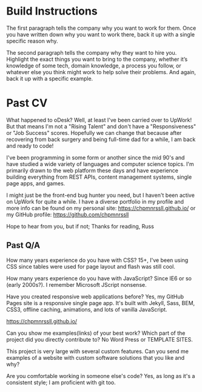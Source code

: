 # Build Instructions

The first paragraph tells the company why you want to work for them. Once you
have written down why you want to work there, back it up with a single specific
reason why.

The second paragraph tells the company why they want to hire you. Highlight the
exact things you want to bring to the company, whether it’s knowledge of some
tech, domain knowledge, a process you follow, or whatever else you think might
work to help solve their problems. And again, back it up with a specific example.

# Past CV

What happened to oDesk? Well, at least I've been carried over to UpWork!  But
that means I'm not a "Rising Talent" and don't have a "Responsiveness" or
"Job Success" scores. Hopefully we can change that because after recovering from
 back surgery and being full-time dad for a while, I am back and ready to code!

I've been programming in some form or another since the mid 90's and have
studied a wide variety of languages and computer science topics. I'm primarily
drawn to the web platform these days and have experience building everything
from REST APIs, content management systems, single page apps, and games.



I might just be the front-end bug hunter you need, but I haven't been active on
UpWork for quite a while. I have a diverse portfolio in my profile and more info
can be found on my personal site: https://chpmnrssll.github.io/
or my GitHub profile: https://github.com/chpmnrssll

Hope to hear from you, but if not;
Thanks for reading,
  Russ



## Past Q/A

How many years experience do you have with CSS?
  15+, I've been using CSS since tables were used for page layout and flash was
  still cool.

How many years experience do you have with JavaScript?
  Since IE6 or so (early 2000s?). I remember Microsoft JScript nonsense.

Have you created responsive web applications before?
  Yes, my GitHub Pages site is a responsive single page app. It's built with
  Jekyll, Sass, BEM, CSS3, offline caching, animations, and lots of vanilla
  JavaScript.

  https://chpmnrssll.github.io/


Can you show me examples(links) of your best work? Which part of the project did
you directly contribute to? No Word Press or TEMPLATE SITES.

This project is very large with several custom features. Can you send me
examples of a website with custom software solutions that you like and why?

Are you comfortable working in someone else's code?
  Yes, as long as it's a consistent style; I am proficient with git too.
